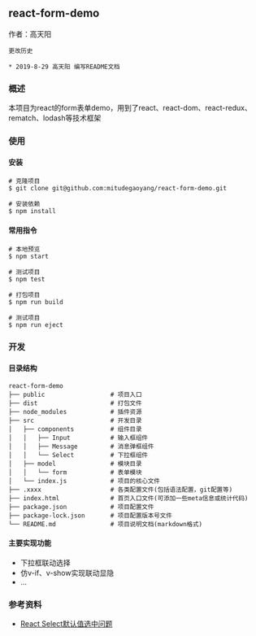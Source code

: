 ## react-form-demo

作者：高天阳

```
更改历史

* 2019-8-29	高天阳	编写README文档
```

### 概述

本项目为react的form表单demo，用到了react、react-dom、react-redux、rematch、lodash等技术框架

### 使用

#### 安装

```
# 克隆项目
$ git clone git@github.com:mitudegaoyang/react-form-demo.git

# 安装依赖
$ npm install

```

####  常用指令

```
# 本地预览
$ npm start

# 测试项目
$ npm test

# 打包项目
$ npm run build

# 测试项目
$ npm run eject
```

### 开发

#### 目录结构

```
react-form-demo
├── public                  # 项目入口
├── dist                    # 打包文件
├── node_modules            # 插件资源
├── src                     # 开发目录
│   ├── components          # 组件目录
│   │   ├── Input           # 输入框组件
│   │   ├── Message         # 消息弹框组件
│   │   └── Select          # 下拉框组件
│   ├── model               # 模块目录
│   │   └── form            # 表单模块
│   └── index.js            # 项目的核心文件
├── .xxxx                   # 各类配置文件(包括语法配置，git配置等)
├── index.html              # 首页入口文件(可添加一些meta信息或统计代码)
├── package.json            # 项目配置文件
├── package-lock.json       # 项目配置版本号文件
└── README.md               # 项目说明文档(markdown格式)
```

#### 主要实现功能

* 下拉框联动选择
* 仿v-if、v-show实现联动显隐
* ...

### 参考资料

* [React Select默认值选中问题](https://www.jianshu.com/p/71872a13e7d9)
